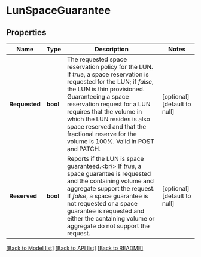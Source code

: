 # LunSpaceGuarantee

## Properties
Name | Type | Description | Notes
------------ | ------------- | ------------- | -------------
**Requested** | **bool** | The requested space reservation policy for the LUN. If _true_, a space reservation is requested for the LUN; if _false_, the LUN is thin provisioned. Guaranteeing a space reservation request for a LUN requires that the volume in which the LUN resides is also space reserved and that the fractional reserve for the volume is 100%. Valid in POST and PATCH.  | [optional] [default to null]
**Reserved** | **bool** | Reports if the LUN is space guaranteed.&lt;br/&gt; If _true_, a space guarantee is requested and the containing volume and aggregate support the request. If _false_, a space guarantee is not requested or a space guarantee is requested and either the containing volume or aggregate do not support the request.  | [optional] [default to null]

[[Back to Model list]](../README.md#documentation-for-models) [[Back to API list]](../README.md#documentation-for-api-endpoints) [[Back to README]](../README.md)


